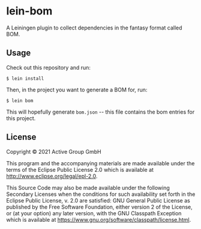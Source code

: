 # lein-bom

A Leiningen plugin to collect dependencies in the fantasy format called BOM.

## Usage

Check out this repository and run:

    $ lein install

Then, in the project you want to generate a BOM for, run:

    $ lein bom

This will hopefully generate `bom.json` -- this file contains the bom entries
for this project.

## License

Copyright © 2021 Active Group GmbH

This program and the accompanying materials are made available under the
terms of the Eclipse Public License 2.0 which is available at
http://www.eclipse.org/legal/epl-2.0.

This Source Code may also be made available under the following Secondary
Licenses when the conditions for such availability set forth in the Eclipse
Public License, v. 2.0 are satisfied: GNU General Public License as published by
the Free Software Foundation, either version 2 of the License, or (at your
option) any later version, with the GNU Classpath Exception which is available
at https://www.gnu.org/software/classpath/license.html.
